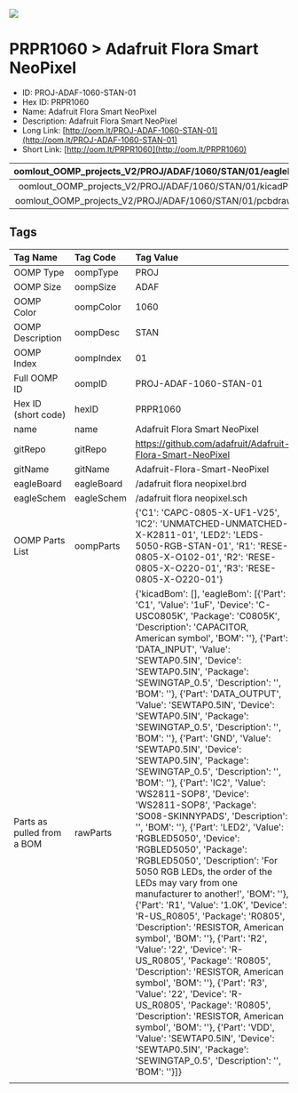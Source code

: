 


  
![][im]
# PRPR1060 > Adafruit Flora Smart NeoPixel

- ID: PROJ-ADAF-1060-STAN-01
- Hex ID: PRPR1060
- Name: Adafruit Flora Smart NeoPixel
- Description: Adafruit Flora Smart NeoPixel
- Long Link: [http://oom.lt/PROJ-ADAF-1060-STAN-01](http://oom.lt/PROJ-ADAF-1060-STAN-01)
- Short Link: [http://oom.lt/PRPR1060](http://oom.lt/PRPR1060)
  

|oomlout_OOMP_projects_V2/PROJ/ADAF/1060/STAN/01/eagleImage.png|oomlout_OOMP_projects_V2/PROJ/ADAF/1060/STAN/01/eagleSchemImage.png|oomlout_OOMP_projects_V2/PROJ/ADAF/1060/STAN/01/kicadPcb3dFront.png|oomlout_OOMP_projects_V2/PROJ/ADAF/1060/STAN/01/kicadPcb3dBack.png|
| :---: | :---: | :---: | :---: |
|oomlout_OOMP_projects_V2/PROJ/ADAF/1060/STAN/01/kicadPcb3d.png|oomlout_OOMP_projects_V2/PROJ/ADAF/1060/STAN/01/bomBack.png|oomlout_OOMP_projects_V2/PROJ/ADAF/1060/STAN/01/bomFront.png|oomlout_OOMP_projects_V2/PROJ/ADAF/1060/STAN/01/pcbdraw.svg|
|oomlout_OOMP_projects_V2/PROJ/ADAF/1060/STAN/01/pcbdrawBack.svg||||

## Tags
  

|Tag Name|Tag Code|Tag Value|
| :--- | :--- | :--- |
|OOMP Type|oompType|PROJ|
|OOMP Size|oompSize|ADAF|
|OOMP Color|oompColor|1060|
|OOMP Description|oompDesc|STAN|
|OOMP Index|oompIndex|01|
|Full OOMP ID|oompID|PROJ-ADAF-1060-STAN-01|
|Hex ID (short code)|hexID|PRPR1060|
|name|name|Adafruit Flora Smart NeoPixel|
|gitRepo|gitRepo|https://github.com/adafruit/Adafruit-Flora-Smart-NeoPixel|
|gitName|gitName|Adafruit-Flora-Smart-NeoPixel|
|eagleBoard|eagleBoard|/adafruit flora neopixel.brd|
|eagleSchem|eagleSchem|/adafruit flora neopixel.sch|
|OOMP Parts List|oompParts|{'C1': 'CAPC-0805-X-UF1-V25', 'IC2': 'UNMATCHED-UNMATCHED-X-K2811-01', 'LED2': 'LEDS-5050-RGB-STAN-01', 'R1': 'RESE-0805-X-O102-01', 'R2': 'RESE-0805-X-O220-01', 'R3': 'RESE-0805-X-O220-01'}|
|Parts as pulled from a BOM|rawParts|{'kicadBom': [], 'eagleBom': [{'Part': 'C1', 'Value': '1uF', 'Device': 'C-USC0805K', 'Package': 'C0805K', 'Description': 'CAPACITOR, American symbol', 'BOM': ''}, {'Part': 'DATA_INPUT', 'Value': 'SEWTAP0.5IN', 'Device': 'SEWTAP0.5IN', 'Package': 'SEWINGTAP_0.5', 'Description': '', 'BOM': ''}, {'Part': 'DATA_OUTPUT', 'Value': 'SEWTAP0.5IN', 'Device': 'SEWTAP0.5IN', 'Package': 'SEWINGTAP_0.5', 'Description': '', 'BOM': ''}, {'Part': 'GND', 'Value': 'SEWTAP0.5IN', 'Device': 'SEWTAP0.5IN', 'Package': 'SEWINGTAP_0.5', 'Description': '', 'BOM': ''}, {'Part': 'IC2', 'Value': 'WS2811-SOP8', 'Device': 'WS2811-SOP8', 'Package': 'SO08-SKINNYPADS', 'Description': '', 'BOM': ''}, {'Part': 'LED2', 'Value': 'RGBLED5050', 'Device': 'RGBLED5050', 'Package': 'RGBLED5050', 'Description': 'For 5050 RGB LEDs, the order of the LEDs may vary from one manufacturer to another!', 'BOM': ''}, {'Part': 'R1', 'Value': '1.0K', 'Device': 'R-US_R0805', 'Package': 'R0805', 'Description': 'RESISTOR, American symbol', 'BOM': ''}, {'Part': 'R2', 'Value': '22', 'Device': 'R-US_R0805', 'Package': 'R0805', 'Description': 'RESISTOR, American symbol', 'BOM': ''}, {'Part': 'R3', 'Value': '22', 'Device': 'R-US_R0805', 'Package': 'R0805', 'Description': 'RESISTOR, American symbol', 'BOM': ''}, {'Part': 'VDD', 'Value': 'SEWTAP0.5IN', 'Device': 'SEWTAP0.5IN', 'Package': 'SEWINGTAP_0.5', 'Description': '', 'BOM': ''}]}|
||||



[im]: PROJ/ADAF/1060/STAN/01/kicadPcb3d_450.png
